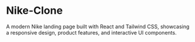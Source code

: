 # Nike-Clone
A modern Nike landing page built with React and Tailwind CSS, showcasing a responsive design, product features, and interactive UI components.
